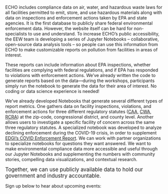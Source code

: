 <!--This is the main content file to edit for this page. It is embedded in src/pages/events.js. The page title comes from the .json in this same folder.-->

<!--The text at the top of this page is pulled from `events-snippet.md` in this folder-->

ECHO includes compliance data on air, water, and hazardous waste laws for all facilities permitted to emit, store, and use hazardous materials along with data on inspections and enforcement actions taken by EPA and state agencies. It is the first database to publicly share federal environmental enforcement data. However, the website itself can be hard for non-specialists to use and understand. To increase ECHO’s public accessibility, the EEW team is developing a series of Jupyter Notebooks – collaborative, open-source data analysis tools – so people can use this information from ECHO to make customizable reports on pollution from facilities in areas of interest.

These reports can include information about EPA inspections, whether facilities are complying with federal regulations, and if EPA has responded to violations with enforcement actions. We’ve already written the code to generate reports based on the data—during the workshops, participants simply run the notebook to generate the data for their area of interest. No coding or data science experience is needed!

We’ve already developed Notebooks that generate several different types of report metrics. One gathers data on facility inspections, violations, and enforcement actions for three different regulatory statutes ([CAA](https://www.epa.gov/laws-regulations/summary-clean-air-act), [CWA](https://www.epa.gov/laws-regulations/summary-clean-water-act), [RCRA](https://www.epa.gov/laws-regulations/summary-resource-conservation-and-recovery-act)) at the zip-code, congressional district, and county level. Another allows users to investigate a specific facility of concern across the same three regulatory statutes. A specialized notebook was developed to analyze declining enforcement during the COVID-19 crisis, in order to supplement [EDGI’s COVID Enforcement Report](https://envirodatagov.org/more-permission-to-pollute-the-decline-of-epa-enforcement-and-industry-compliance-during-covid/). We can work with partner organizations to specialize notebooks for questions they want answered. We want to make environmental compliance data more accessible and useful through our Jupyter Notebooks and supplementing the numbers with community stories, compelling data visualizations, and contextual research.

<big>Together, we can use publicly available data to hold our government and industry accountable.</big>

Sign up below to hear about upcoming events:
